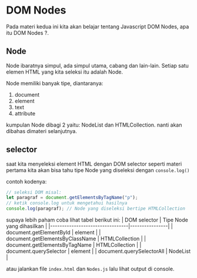 # DOM Nodes
Pada materi kedua ini kita akan belajar tentang Javascript DOM Nodes, apa itu DOM Nodes ?.

## Node
Node ibaratnya simpul, ada simpul utama, cabang dan lain-lain. Setiap satu elemen HTML yang kita seleksi itu adalah Node.

Node memiliki banyak tipe, diantaranya:
1. document
2. element
3. text
4. attribute 

kumpulan Node dibagi 2 yaitu: NodeList dan HTMLCollection. nanti akan dibahas dimateri selanjutnya.


## selector
saat kita menyeleksi element HTML dengan DOM selector seperti materi pertama kita akan bisa tahu tipe Node yang diseleksi dengan `console.log()`

contoh kodenya:
```javascript
// seleksi DOM misal:
let paragraf = document.getElementsByTagName("p");
// ketik console.log untuk mengetahui hasilnya
console.log(paragraf); // Node yang diseleksi bertipe HTMLCollection 
```
supaya lebih paham coba lihat tabel berikut ini:
| DOM selector                    | Tipe Node yang dihasilkan     |
|---------------------------------|----------------|
| document.getElementById         | element        |
| document.getElementsByClassName | HTMLCollection |
| document.getElementsByTagName   | HTMLCollection |
| document.querySelector          | element        |
| document.querySelectorAll       | NodeList       |

atau jalankan file `index.html` dan `Nodes.js` lalu lihat output di console.
